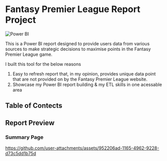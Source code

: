 
# Fantasy Premier League Report Project

![Power BI](https://img.shields.io/badge/Power%20BI-d9b300)

This is a Power BI report designed to provide users data from various sources to make strategic decisions to maximise points in the Fantasy Premier League game.

I built this tool for the below reasons
  1. Easy to refresh report that, in my opinion, provides unique data point that are not provided on by the Fantasy Premier League website.
  2. Showcase my Power BI report building & my ETL skills in one acessable area

## Table of Contects

## Report Preview

### Summary Page

https://github.com/user-attachments/assets/952206ad-1165-4962-9228-d73c5dd1b75d




